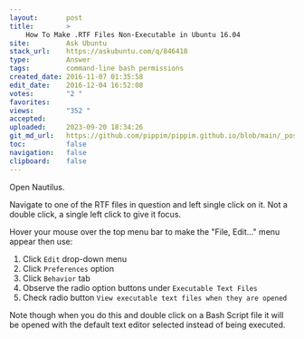 ```yaml
---
layout:       post
title:        >
    How To Make .RTF Files Non-Executable in Ubuntu 16.04
site:         Ask Ubuntu
stack_url:    https://askubuntu.com/q/846418
type:         Answer
tags:         command-line bash permissions
created_date: 2016-11-07 01:35:58
edit_date:    2016-12-04 16:52:08
votes:        "2 "
favorites:    
views:        "352 "
accepted:     
uploaded:     2023-09-20 18:34:26
git_md_url:   https://github.com/pippim/pippim.github.io/blob/main/_posts/2016/2016-11-07-How-To-Make-.RTF-Files-Non-Executable-in-Ubuntu-16.04.md
toc:          false
navigation:   false
clipboard:    false
---
```


Open Nautilus.

Navigate to one of the RTF files in question and left single click on it. Not a double click, a single left click to give it focus.

Hover your mouse over the top menu bar to make the "File, Edit..." menu appear then use:

 1. Click `Edit` drop-down menu
 2. Click `Preferences` option
 3. Click `Behavior` tab
 4. Observe the radio option buttons under `Executable Text Files`
 5. Check radio button `View executable text files when they are opened`

Note though when you do this and double click on a Bash Script file it will be opened with the default text editor selected instead of being executed.



